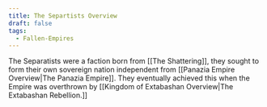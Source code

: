 ```yaml
---
title: The Separtists Overview
draft: false
tags:
  - Fallen-Empires
---
```

 
The Separatists were a faction born from [[The Shattering]], they sought to form their own sovereign nation independent from [[Panazia Empire Overview|The Panazia Empire]]. They eventually achieved this when the Empire was overthrown by [[Kingdom of Extabashan Overview|The Extabashan Rebellion.]]